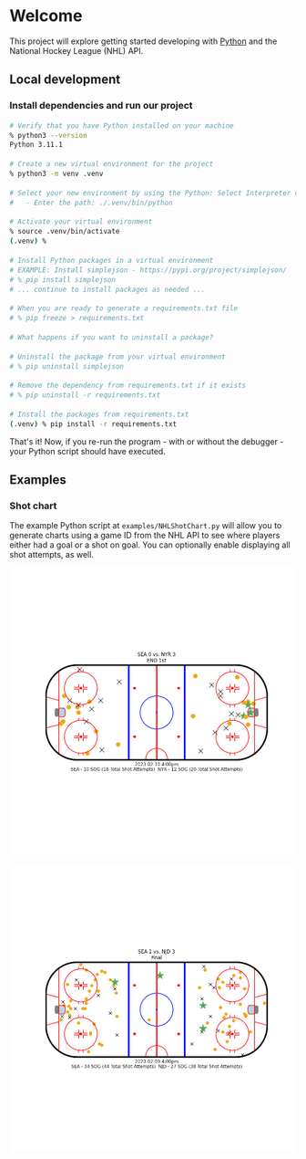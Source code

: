 # Welcome

This project will explore getting started developing with [Python](https://www.python.org) and the National Hockey League (NHL) API.

## Local development

### Install dependencies and run our project

```sh
# Verify that you have Python installed on your machine
% python3 --version
Python 3.11.1

# Create a new virtual environment for the project
% python3 -m venv .venv

# Select your new environment by using the Python: Select Interpreter command in VS Code
#   - Enter the path: ./.venv/bin/python

# Activate your virtual environment
% source .venv/bin/activate
(.venv) %

# Install Python packages in a virtual environment
# EXAMPLE: Install simplejson - https://pypi.org/project/simplejson/
# % pip install simplejson
# ... continue to install packages as needed ...

# When you are ready to generate a requirements.txt file
# % pip freeze > requirements.txt

# What happens if you want to uninstall a package?

# Uninstall the package from your virtual environment
# % pip uninstall simplejson

# Remove the dependency from requirements.txt if it exists
# % pip uninstall -r requirements.txt

# Install the packages from requirements.txt
(.venv) % pip install -r requirements.txt
```

That's it! Now, if you re-run the program - with or without the debugger - your Python script should have executed.

## Examples

### Shot chart

The example Python script at `examples/NHLShotChart.py` will allow you to generate charts using a game ID from the NHL API to see where players either had a goal or a shot on goal. You can optionally enable displaying all shot attempts, as well.

![./images/shot-chart-2022020828-2023-02-10_4:00pm-SEA-vs-NYR.png](./images/shot-chart-2022020828-2023-02-10_4:00pm-SEA-vs-NYR.png)

![./images/shot-chart-2022020824-2023-02-09_4:00pm-SEA-vs-NJD.png](./images/shot-chart-2022020824-2023-02-09_4:00pm-SEA-vs-NJD.png)
